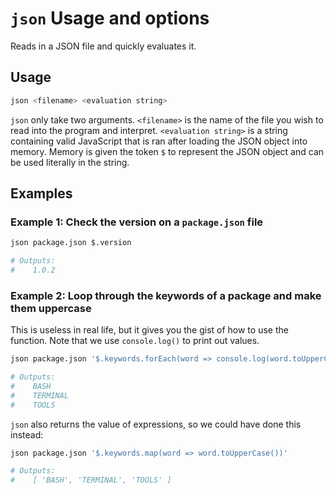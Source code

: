 # `json` Usage and options

Reads in a JSON file and quickly evaluates it.


## Usage

```sh
json <filename> <evaluation string>
```

`json` only take two arguments. `<filename>` is the name of the file you wish
to read into the program and interpret. `<evaluation string>` is a string 
containing valid JavaScript that is ran after loading the JSON object into memory. 
Memory is given the token `$` to represent the JSON object and can be used 
literally in the string. 

## Examples

### Example 1: Check the version on a `package.json` file

```sh
json package.json $.version

# Outputs:
#    1.0.2
```


### Example 2: Loop through the keywords of a package and make them uppercase

This is useless in real life, but it gives you the gist of how to use the function.
Note that we use `console.log()` to print out values.

```sh
json package.json '$.keywords.forEach(word => console.log(word.toUpperCase()))'

# Outputs:
#    BASH
#    TERMINAL
#    TOOLS
```

`json` also returns the value of expressions, so we could have done this instead:

```sh
json package.json '$.keywords.map(word => word.toUpperCase())'

# Outputs:
#    [ 'BASH', 'TERMINAL', 'TOOLS' ]
```
